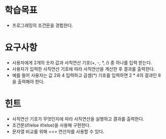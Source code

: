 # 학습목표

* 프로그래밍의 조건문을 경험한다.

# 요구사항

* 사용자에게 2개의 숫자 값과 사칙연산 기호(+, -, *, /) 중 하나를 입력 받는다.
* 사용자가 입력한 사칙연산 기호에 따라 사칙연산을 계산한 후 결과를 출력한다.
* 예를 들어 사용자는 값 2와 4 입력하고 곱셈(*) 기호를 입력하면 2 * 4의 결과인 8을 출력해야 한다.

# 힌트

* 사칙연산 기호가 무엇인지에 따라 사칙연산을 실행하고 결과를 출력한다.
* 조건문(if/else if/else)을 사용해 구현한다.
* 문자열 비교를 위해 === 연산자를 사용할 수 있다.